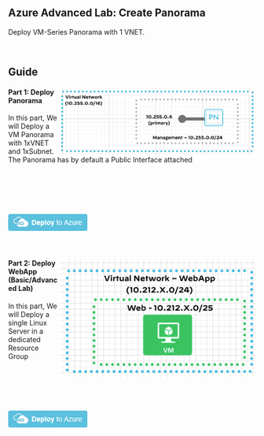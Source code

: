 ## Azure Advanced Lab: Create Panorama

Deploy VM-Series Panorama with 1 VNET.

</br>

##  Guide
#### <img align="right" width="400" src="https://github.com/PaloAltoNetworks/RegionalTrainings2021/blob/main/Images/panorama.png"> Part 1:  Deploy Panorama

In this part, We will Deploy a VM Panorama with 1xVNET and 1xSubnet. The Panorama has by default a Public Interface attached
</br>
</br>
</br>
</br>
</br>
</br>
</br>
[<img src="https://github.com/PaloAltoNetworks/Azure_Training/blob/main/Azure%20Advanced%20Lab/Images/deploybutton.png"/>](https://portal.azure.com/#create/Microsoft.Template/uri/https%3A%2F%2Fraw.githubusercontent.com%2FPaloAltoNetworks%2FRegionalTrainings2021%2Fmain%2FAzure_Lab%2Fpanorama.json)
</br>
</br>
</br>
#### <img align="right" width="400" src="https://github.com/PaloAltoNetworks/RegionalTrainings2021/blob/main/Images/webapp.png"> Part 2:  Deploy WebApp (Basic/Advanced Lab)

In this part, We will Deploy a single Linux Server in a dedicated Resource Group
</br>
</br>
</br>
</br>
</br>
</br>
</br>
[<img src="https://github.com/PaloAltoNetworks/Azure_Training/blob/main/Azure%20Advanced%20Lab/Images/deploybutton.png"/>](https://portal.azure.com/#create/Microsoft.Template/uri/https%3A%2F%2raw.githubusercontent.com%2FPaloAltoNetworks%2FAzure_Training%2Fmain%2FAzure%20Advanced%20Lab%2Fspokedeployment.json)

</br>
</br>
</br>
